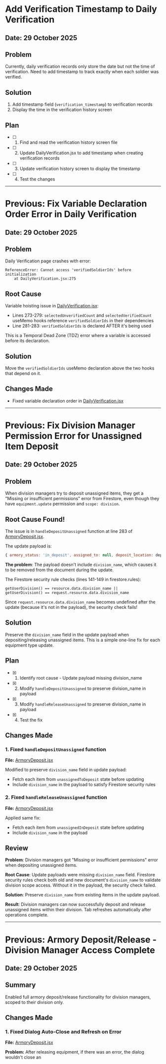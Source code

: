 # Add Verification Timestamp to Daily Verification

## Date: 29 October 2025

## Problem

Currently, daily verification records only store the date but not the time of verification. Need to add timestamp to track exactly when each soldier was verified.

## Solution

1. Add timestamp field (`verification_timestamp`) to verification records
2. Display the time in the verification history screen

## Plan

- [ ] 1. Find and read the verification history screen file
- [ ] 2. Update DailyVerification.jsx to add timestamp when creating verification records
- [ ] 3. Update verification history screen to display the timestamp
- [ ] 4. Test the changes

---

# Previous: Fix Variable Declaration Order Error in Daily Verification

## Date: 29 October 2025

## Problem

Daily Verification page crashes with error:
```
ReferenceError: Cannot access 'verifiedSoldierIds' before initialization
    at DailyVerification.jsx:275
```

## Root Cause

Variable hoisting issue in [DailyVerification.jsx](src/pages/DailyVerification.jsx):
- Lines 273-279: `selectedUnverifiedCount` and `selectedVerifiedCount` useMemo hooks reference `verifiedSoldierIds` in their dependencies
- Line 281-283: `verifiedSoldierIds` is declared AFTER it's being used

This is a Temporal Dead Zone (TDZ) error where a variable is accessed before its declaration.

## Solution

Move the `verifiedSoldierIds` useMemo declaration above the two hooks that depend on it.

## Changes Made

- Fixed variable declaration order in [DailyVerification.jsx](src/pages/DailyVerification.jsx#L272-L283)

---

# Previous: Fix Division Manager Permission Error for Unassigned Item Deposit

## Date: 29 October 2025

## Problem

When division managers try to deposit unassigned items, they get a "Missing or insufficient permissions" error from Firestore, even though they have `equipment.update` permission and `scope: division`.

## Root Cause Found!

The issue is in `handleDepositUnassigned` function at line 283 of [ArmoryDeposit.jsx](src/pages/ArmoryDeposit.jsx#L283).

The update payload is:
```javascript
{ armory_status: 'in_deposit', assigned_to: null, deposit_location: depositLocation }
```

**The problem**: The payload doesn't include `division_name`, which causes it to be removed from the document during the update.

The Firestore security rule checks (lines 141-149 in firestore.rules):
```
getUserDivision() == resource.data.division_name ||
getUserDivision() == request.resource.data.division_name
```

Since `request.resource.data.division_name` becomes undefined after the update (because it's not in the payload), the security check fails!

## Solution

Preserve the `division_name` field in the update payload when depositing/releasing unassigned items. This is a simple one-line fix for each equipment type update.

## Plan

- [x] 1. Identify root cause - Update payload missing division_name
- [x] 2. Modify `handleDepositUnassigned` to preserve division_name in payload
- [x] 3. Modify `handleReleaseUnassigned` to preserve division_name in payload
- [x] 4. Test the fix

## Changes Made

### 1. Fixed `handleDepositUnassigned` function
**File:** [ArmoryDeposit.jsx](src/pages/ArmoryDeposit.jsx#L280-L336)

Modified to preserve `division_name` field in update payload:
- Fetch each item from `unassignedToDeposit` state before updating
- Include `division_name` in the payload to satisfy Firestore security rules

### 2. Fixed `handleReleaseUnassigned` function
**File:** [ArmoryDeposit.jsx](src/pages/ArmoryDeposit.jsx#L338-L392)

Applied same fix:
- Fetch each item from `unassignedInDeposit` state before updating
- Include `division_name` in the payload

## Review

**Problem**: Division managers got "Missing or insufficient permissions" error when depositing unassigned items.

**Root Cause**: Update payloads were missing `division_name` field. Firestore security rules check both old and new document's `division_name` to validate division scope access. Without it in the payload, the security check failed.

**Solution**: Preserve `division_name` from existing items in the update payload.

**Result**: Division managers can now successfully deposit and release unassigned items within their division. Tab refreshes automatically after operations complete.

---

# Previous: Armory Deposit/Release - Division Manager Access Complete

## Date: 29 October 2025

## Summary

Enabled full armory deposit/release functionality for division managers, scoped to their division only.

## Changes Made

### 1. Fixed Dialog Auto-Close and Refresh on Error
**File:** [ArmoryDeposit.jsx](src/pages/ArmoryDeposit.jsx#L270-L278)

**Problem:** After releasing equipment, if there was an error, the dialog wouldn't close an